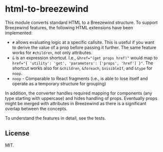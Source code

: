 # html-to-breezewind

This module converts standard HTML to a Breezewind structure. To support Breezewind features, the following HTML extensions have been implemented:

* `#` allows evaluating logic at a specific callsite. This is useful if you want to derive the value of a prop before passing it further. The same feature works for `#children`, not only attributes.
* `&` is an expression shortcut. I.e., `&href="(get props href)"` would map to `href="{ 'utility': 'get', 'parameters': ['props', 'href'] }"`. The shortcut works also for `&children`, `&foreach`, `$visibleIf`, and `&type` for `noop`.
* `noop` - Comparable to React fragments (i.e., is able to lose itself and operate as a temporary structure for grouping)

In addition, the converter handles required mapping for components (any type starting with uppercase) and hides handling of props. Eventually props might be merged with attributes in Breezewind as there is a significant overlap between the concepts.

To understand the features in detail, see the tests.

## License

MIT.

